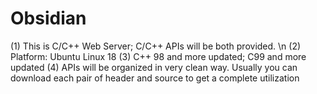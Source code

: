 # Obsidian
(1) This is C/C++ Web Server; C/C++ APIs will be both provided. \n
(2) Platform: Ubuntu Linux 18
(3) C++ 98 and more updated; C99 and more updated
(4) APIs will be organized in very clean way. Usually you can download each pair of header and source to get a complete utilization
